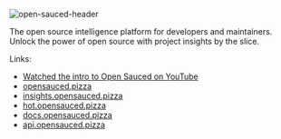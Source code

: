 ![open-sauced-header](https://user-images.githubusercontent.com/5713670/210699912-25748d36-f64b-4636-b5de-0d783cc75aa7.png)

The open source intelligence platform for developers and maintainers. Unlock the power of open source with project insights by the slice.

Links:
- [Watched the intro to Open Sauced on YouTube](https://www.youtube.com/watch?v=CKbTdYZAvSM&list=PLHyZ0Wz_A44XSYlBAfO2nBqoYaJJ5fdu5)
- [opensauced.pizza](https://opensauced.pizza)
- [insights.opensauced.pizza](https://insights.opensauced.pizza)
- [hot.opensauced.pizza](https://hot.opensauced.pizza)
- [docs.opensauced.pizza](https://docs.opensauced.pizza)
- [api.opensauced.pizza](https://api.opensauced.pizza)
